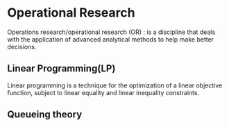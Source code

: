 #  Operational Research

Operations research/operational research (OR) :  is a discipline that deals with the application of advanced analytical methods to help make better decisions.



##  Linear Programming(LP)

Linear programming is a technique for the optimization of a linear objective function, subject to linear equality and linear inequality constraints.


## Queueing theory

